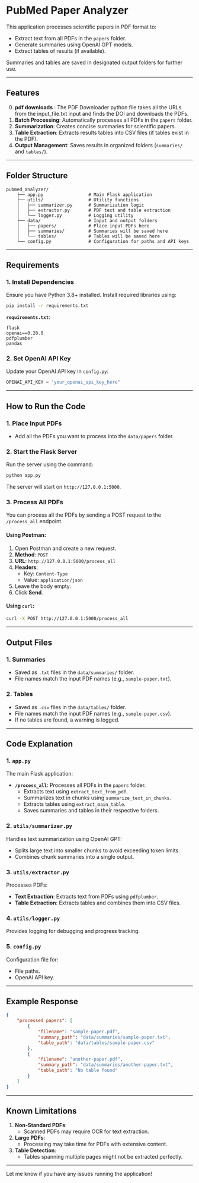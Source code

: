 
# PubMed Paper Analyzer

This application processes scientific papers in PDF format to:
- Extract text from all PDFs in the `papers` folder.
- Generate summaries using OpenAI GPT models.
- Extract tables of results (if available).

Summaries and tables are saved in designated output folders for further use.

---

## Features
0. **pdf downloads** : The PDF Downloader python file takes all the URLs from the input_file.txt input and finds the DOI and downloads the PDFs.
1. **Batch Processing**: Automatically processes all PDFs in the `papers` folder.
2. **Summarization**: Creates concise summaries for scientific papers.
3. **Table Extraction**: Extracts results tables into CSV files (if tables exist in the PDF).
4. **Output Management**: Saves results in organized folders (`summaries/` and `tables/`).

---

## Folder Structure

```plaintext
pubmed_analyzer/
    ├── app.py                 # Main Flask application
    ├── utils/                 # Utility functions
    │   ├── summarizer.py      # Summarization logic
    │   ├── extractor.py       # PDF text and table extraction
    │   └── logger.py          # Logging utility
    ├── data/                  # Input and output folders
    │   ├── papers/            # Place input PDFs here
    │   ├── summaries/         # Summaries will be saved here
    │   └── tables/            # Tables will be saved here
    └── config.py              # Configuration for paths and API keys
```

---

## Requirements

### 1. Install Dependencies
Ensure you have Python 3.8+ installed. Install required libraries using:

```bash
pip install -r requirements.txt
```

**`requirements.txt`**:
```plaintext
flask
openai==0.28.0
pdfplumber
pandas
```

### 2. Set OpenAI API Key
Update your OpenAI API key in `config.py`:

```python
OPENAI_API_KEY = "your_openai_api_key_here"
```

---

## How to Run the Code

### 1. Place Input PDFs
- Add all the PDFs you want to process into the `data/papers` folder.

### 2. Start the Flask Server
Run the server using the command:

```bash
python app.py
```

The server will start on `http://127.0.0.1:5000`.

### 3. Process All PDFs
You can process all the PDFs by sending a POST request to the `/process_all` endpoint.

#### Using Postman:
1. Open Postman and create a new request.
2. **Method**: `POST`
3. **URL**: `http://127.0.0.1:5000/process_all`
4. **Headers**:
   - Key: `Content-Type`
   - Value: `application/json`
5. Leave the body empty.
6. Click **Send**.

#### Using `curl`:
```bash
curl -X POST http://127.0.0.1:5000/process_all
```

---

## Output Files

### 1. Summaries
- Saved as `.txt` files in the `data/summaries/` folder.
- File names match the input PDF names (e.g., `sample-paper.txt`).

### 2. Tables
- Saved as `.csv` files in the `data/tables/` folder.
- File names match the input PDF names (e.g., `sample-paper.csv`).
- If no tables are found, a warning is logged.

---

## Code Explanation

### 1. `app.py`
The main Flask application:
- **`/process_all`**: Processes all PDFs in the `papers` folder.
    - Extracts text using `extract_text_from_pdf`.
    - Summarizes text in chunks using `summarize_text_in_chunks`.
    - Extracts tables using `extract_main_table`.
    - Saves summaries and tables in their respective folders.

### 2. `utils/summarizer.py`
Handles text summarization using OpenAI GPT:
- Splits large text into smaller chunks to avoid exceeding token limits.
- Combines chunk summaries into a single output.

### 3. `utils/extractor.py`
Processes PDFs:
- **Text Extraction**: Extracts text from PDFs using `pdfplumber`.
- **Table Extraction**: Extracts tables and combines them into CSV files.

### 4. `utils/logger.py`
Provides logging for debugging and progress tracking.

### 5. `config.py`
Configuration file for:
- File paths.
- OpenAI API key.

---

## Example Response

```json
{
    "processed_papers": [
        {
            "filename": "sample-paper.pdf",
            "summary_path": "data/summaries/sample-paper.txt",
            "table_path": "data/tables/sample-paper.csv"
        },
        {
            "filename": "another-paper.pdf",
            "summary_path": "data/summaries/another-paper.txt",
            "table_path": "No table found"
        }
    ]
}
```

---

## Known Limitations

1. **Non-Standard PDFs**:
   - Scanned PDFs may require OCR for text extraction.
2. **Large PDFs**:
   - Processing may take time for PDFs with extensive content.
3. **Table Detection**:
   - Tables spanning multiple pages might not be extracted perfectly.

---

Let me know if you have any issues running the application!
